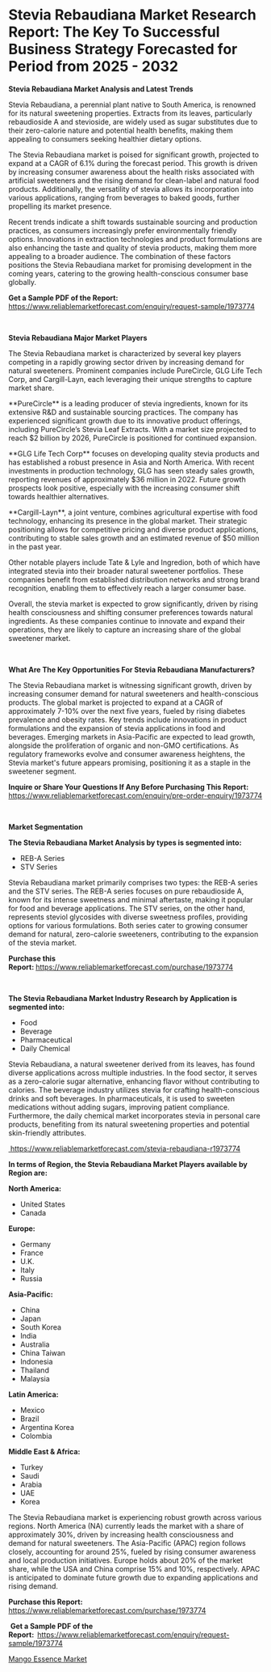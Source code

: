 <p><h1>Stevia Rebaudiana Market Research Report: The Key To Successful Business Strategy Forecasted for Period from 2025 - 2032</h1></p><p><strong>Stevia Rebaudiana Market Analysis and Latest Trends</strong></p>
<p><p>Stevia Rebaudiana, a perennial plant native to South America, is renowned for its natural sweetening properties. Extracts from its leaves, particularly rebaudioside A and stevioside, are widely used as sugar substitutes due to their zero-calorie nature and potential health benefits, making them appealing to consumers seeking healthier dietary options. </p><p>The Stevia Rebaudiana market is poised for significant growth, projected to expand at a CAGR of 6.1% during the forecast period. This growth is driven by increasing consumer awareness about the health risks associated with artificial sweeteners and the rising demand for clean-label and natural food products. Additionally, the versatility of stevia allows its incorporation into various applications, ranging from beverages to baked goods, further propelling its market presence.</p><p>Recent trends indicate a shift towards sustainable sourcing and production practices, as consumers increasingly prefer environmentally friendly options. Innovations in extraction technologies and product formulations are also enhancing the taste and quality of stevia products, making them more appealing to a broader audience. The combination of these factors positions the Stevia Rebaudiana market for promising development in the coming years, catering to the growing health-conscious consumer base globally.</p></p>
<p><strong>Get a Sample PDF of the Report:&nbsp;</strong> <a href="https://www.reliablemarketforecast.com/enquiry/request-sample/1973774?utm_campaign=3194&utm_medium=2&utm_source=Github&utm_content=ia&utm_term=07042025&utm_id=stevia-rebaudiana">https://www.reliablemarketforecast.com/enquiry/request-sample/1973774</a></p>
<p>&nbsp;</p>
<p><strong>Stevia Rebaudiana Major Market Players</strong></p>
<p><p>The Stevia Rebaudiana market is characterized by several key players competing in a rapidly growing sector driven by increasing demand for natural sweeteners. Prominent companies include PureCircle, GLG Life Tech Corp, and Cargill-Layn, each leveraging their unique strengths to capture market share.</p><p>**PureCircle** is a leading producer of stevia ingredients, known for its extensive R&D and sustainable sourcing practices. The company has experienced significant growth due to its innovative product offerings, including PureCircle’s Stevia Leaf Extracts. With a market size projected to reach $2 billion by 2026, PureCircle is positioned for continued expansion.</p><p>**GLG Life Tech Corp** focuses on developing quality stevia products and has established a robust presence in Asia and North America. With recent investments in production technology, GLG has seen steady sales growth, reporting revenues of approximately $36 million in 2022. Future growth prospects look positive, especially with the increasing consumer shift towards healthier alternatives.</p><p>**Cargill-Layn**, a joint venture, combines agricultural expertise with food technology, enhancing its presence in the global market. Their strategic positioning allows for competitive pricing and diverse product applications, contributing to stable sales growth and an estimated revenue of $50 million in the past year.</p><p>Other notable players include Tate & Lyle and Ingredion, both of which have integrated stevia into their broader natural sweetener portfolios. These companies benefit from established distribution networks and strong brand recognition, enabling them to effectively reach a larger consumer base.</p><p>Overall, the stevia market is expected to grow significantly, driven by rising health consciousness and shifting consumer preferences towards natural ingredients. As these companies continue to innovate and expand their operations, they are likely to capture an increasing share of the global sweetener market.</p></p>
<p>&nbsp;</p>
<p><strong>What Are The Key Opportunities For Stevia Rebaudiana Manufacturers?</strong></p>
<p><p>The Stevia Rebaudiana market is witnessing significant growth, driven by increasing consumer demand for natural sweeteners and health-conscious products. The global market is projected to expand at a CAGR of approximately 7-10% over the next five years, fueled by rising diabetes prevalence and obesity rates. Key trends include innovations in product formulations and the expansion of stevia applications in food and beverages. Emerging markets in Asia-Pacific are expected to lead growth, alongside the proliferation of organic and non-GMO certifications. As regulatory frameworks evolve and consumer awareness heightens, the Stevia market's future appears promising, positioning it as a staple in the sweetener segment.</p></p>
<p><strong>Inquire or Share Your Questions If Any Before Purchasing This Report:</strong> <a href="https://www.reliablemarketforecast.com/enquiry/pre-order-enquiry/1973774?utm_campaign=3194&utm_medium=2&utm_source=Github&utm_content=ia&utm_term=07042025&utm_id=stevia-rebaudiana">https://www.reliablemarketforecast.com/enquiry/pre-order-enquiry/1973774</a></p>
<p>&nbsp;</p>
<p><strong>Market Segmentation</strong></p>
<p><strong>The Stevia Rebaudiana Market Analysis by types is segmented into:</strong></p>
<p><ul><li>REB-A Series</li><li>STV Series</li></ul></p>
<p><p>Stevia Rebaudiana market primarily comprises two types: the REB-A series and the STV series. The REB-A series focuses on pure rebaudioside A, known for its intense sweetness and minimal aftertaste, making it popular for food and beverage applications. The STV series, on the other hand, represents steviol glycosides with diverse sweetness profiles, providing options for various formulations. Both series cater to growing consumer demand for natural, zero-calorie sweeteners, contributing to the expansion of the stevia market.</p></p>
<p><strong>Purchase this Report:&nbsp;</strong><a href="https://www.reliablemarketforecast.com/purchase/1973774?utm_campaign=3194&utm_medium=2&utm_source=Github&utm_content=ia&utm_term=07042025&utm_id=stevia-rebaudiana">https://www.reliablemarketforecast.com/purchase/1973774</a></p>
<p>&nbsp;</p>
<p><strong>The Stevia Rebaudiana Market Industry Research by Application is segmented into:</strong></p>
<p><ul><li>Food</li><li>Beverage</li><li>Pharmaceutical</li><li>Daily Chemical</li></ul></p>
<p><p>Stevia Rebaudiana, a natural sweetener derived from its leaves, has found diverse applications across multiple industries. In the food sector, it serves as a zero-calorie sugar alternative, enhancing flavor without contributing to calories. The beverage industry utilizes stevia for crafting health-conscious drinks and soft beverages. In pharmaceuticals, it is used to sweeten medications without adding sugars, improving patient compliance. Furthermore, the daily chemical market incorporates stevia in personal care products, benefiting from its natural sweetening properties and potential skin-friendly attributes.</p></p>
<p><a href="https://www.reliablemarketforecast.com/stevia-rebaudiana-r1973774?utm_campaign=3194&utm_medium=2&utm_source=Github&utm_content=ia&utm_term=07042025&utm_id=stevia-rebaudiana">&nbsp;https://www.reliablemarketforecast.com/stevia-rebaudiana-r1973774</a></p>
<p><strong>In terms of Region, the Stevia Rebaudiana Market Players available by Region are:</strong></p>
<p>
    <p> <strong> North America: </strong>
        <ul>
            <li>United States</li>
            <li>Canada</li>
        </ul>
        </p> 
    <p> <strong> Europe: </strong>
        <ul>
            <li>Germany</li>
            <li>France</li>
            <li>U.K.</li>
            <li>Italy</li>
            <li>Russia</li>
        </ul>
        </p> 
    <p> <strong> Asia-Pacific: </strong>
        <ul>
            <li>China</li>
            <li>Japan</li>
            <li>South Korea</li>
            <li>India</li>
            <li>Australia</li>
            <li>China Taiwan</li>
            <li>Indonesia</li>
            <li>Thailand</li>
            <li>Malaysia</li>
        </ul>
        </p> 
    <p> <strong> Latin America: </strong>
        <ul>
            <li>Mexico</li>
            <li>Brazil</li>
            <li>Argentina Korea</li>
            <li>Colombia</li>
        </ul>
        </p> 
    <p> <strong> Middle East & Africa: </strong>
        <ul>
            <li>Turkey</li>
            <li>Saudi</li>
            <li>Arabia</li>
            <li>UAE</li>
            <li>Korea</li>
        </ul>
    </p>
    </p>
<p><p>The Stevia Rebaudiana market is experiencing robust growth across various regions. North America (NA) currently leads the market with a share of approximately 30%, driven by increasing health consciousness and demand for natural sweeteners. The Asia-Pacific (APAC) region follows closely, accounting for around 25%, fueled by rising consumer awareness and local production initiatives. Europe holds about 20% of the market share, while the USA and China comprise 15% and 10%, respectively. APAC is anticipated to dominate future growth due to expanding applications and rising demand.</p></p>
<p><strong>Purchase this Report: </strong><a href="https://www.reliablemarketforecast.com/purchase/1973774?utm_campaign=3194&utm_medium=2&utm_source=Github&utm_content=ia&utm_term=07042025&utm_id=stevia-rebaudiana">https://www.reliablemarketforecast.com/purchase/1973774</a></p>
<p>&nbsp;<strong>Get a Sample PDF of the Report:&nbsp;&nbsp;</strong><a href="https://www.reliablemarketforecast.com/enquiry/request-sample/1973774?utm_campaign=3194&utm_medium=2&utm_source=Github&utm_content=ia&utm_term=07042025&utm_id=stevia-rebaudiana">https://www.reliablemarketforecast.com/enquiry/request-sample/1973774</a></p>
<p><strong></strong></p>
<p><p><a href="https://github.com/alasmyayock/Market-Research-Report-List-1/blob/main/mango-essence-market.md?utm_campaign=3194&utm_medium=2&utm_source=Github&utm_content=ia&utm_term=07042025&utm_id=stevia-rebaudiana">Mango Essence Market</a></p></p>
